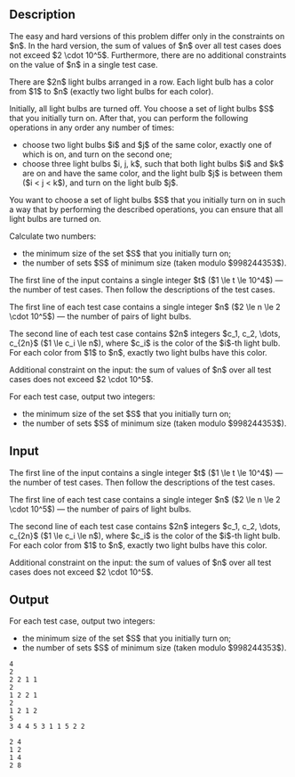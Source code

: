 ## Description

<div><p><span class="tex-font-style-bf">The easy and hard versions of this problem differ only in the constraints on $n$. In the hard version, the sum of values of $n$ over all test cases does not exceed $2 \cdot 10^5$. Furthermore, there are no additional constraints on the value of $n$ in a single test case</span>.</p><p>There are $2n$ light bulbs arranged in a row. Each light bulb has a color from $1$ to $n$ (<span class="tex-font-style-bf">exactly two light bulbs for each color</span>).</p><p>Initially, all light bulbs are turned off. You choose a set of light bulbs $S$ that you initially turn on. After that, you can perform the following operations in any order any number of times:</p><ul> <li> choose two light bulbs $i$ and $j$ <span class="tex-font-style-bf">of the same color</span>, exactly one of which is on, and turn on the second one; </li><li> choose three light bulbs $i, j, k$, such that both light bulbs $i$ and $k$ <span class="tex-font-style-bf">are on and have the same color</span>, and the light bulb $j$ is between them ($i &lt; j &lt; k$), and turn on the light bulb $j$. </li></ul><p>You want to choose a set of light bulbs $S$ that you initially turn on in such a way that by performing the described operations, you can ensure that all light bulbs are turned on.</p><p>Calculate two numbers:</p><ul> <li> the minimum size of the set $S$ that you initially turn on; </li><li> the number of sets $S$ of minimum size (taken modulo $998244353$). </li></ul></div><div class="input-specification"><p>The first line of the input contains a single integer $t$ ($1 \le t \le 10^4$)&nbsp;— the number of test cases. Then follow the descriptions of the test cases.</p><p>The first line of each test case contains a single integer $n$ ($2 \le n \le 2 \cdot 10^5$)&nbsp;— the number of pairs of light bulbs.</p><p>The second line of each test case contains $2n$ integers $c_1, c_2, \dots, c_{2n}$ ($1 \le c_i \le n$), where $c_i$ is the color of the $i$-th light bulb. For each color from $1$ to $n$, exactly two light bulbs have this color.</p><p>Additional constraint on the input: the sum of values of $n$ over all test cases does not exceed $2 \cdot 10^5$.</p></div><div class="output-specification"><p>For each test case, output two integers:</p><ul> <li> the minimum size of the set $S$ that you initially turn on; </li><li> the number of sets $S$ of minimum size (taken modulo $998244353$). </li></ul></div>

## Input

<p>The first line of the input contains a single integer $t$ ($1 \le t \le 10^4$)&nbsp;— the number of test cases. Then follow the descriptions of the test cases.</p><p>The first line of each test case contains a single integer $n$ ($2 \le n \le 2 \cdot 10^5$)&nbsp;— the number of pairs of light bulbs.</p><p>The second line of each test case contains $2n$ integers $c_1, c_2, \dots, c_{2n}$ ($1 \le c_i \le n$), where $c_i$ is the color of the $i$-th light bulb. For each color from $1$ to $n$, exactly two light bulbs have this color.</p><p>Additional constraint on the input: the sum of values of $n$ over all test cases does not exceed $2 \cdot 10^5$.</p>

## Output

<p>For each test case, output two integers:</p><ul> <li> the minimum size of the set $S$ that you initially turn on; </li><li> the number of sets $S$ of minimum size (taken modulo $998244353$). </li></ul>





```input1|2,3,6,7
4
2
2 2 1 1
2
1 2 2 1
2
1 2 1 2
5
3 4 4 5 3 1 1 5 2 2
```




```output1
2 4
1 2
1 4
2 8
```


